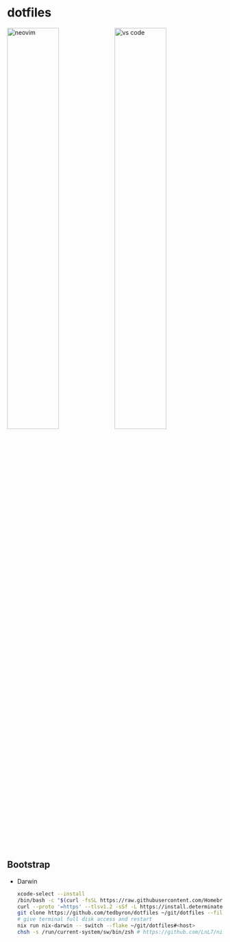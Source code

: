 # dotfiles

<div float="left">
  <img src="../screenshots/screenshots/nvim.png" alt="neovim" width="49%" />
  <img src="../screenshots/screenshots/vscode.png" alt="vs code" width="49%" />
</div>

## Bootstrap

- Darwin

  ```sh
  xcode-select --install
  /bin/bash -c "$(curl -fsSL https://raw.githubusercontent.com/Homebrew/install/HEAD/install.sh)"
  curl --proto '=https' --tlsv1.2 -sSf -L https://install.determinate.systems/nix | sh -s -- install
  git clone https://github.com/tedbyron/dotfiles ~/git/dotfiles --filter tree:0
  # give terminal full disk access and restart
  nix run nix-darwin -- switch --flake ~/git/dotfiles#<host>
  chsh -s /run/current-system/sw/bin/zsh # https://github.com/LnL7/nix-darwin/issues/328
  ```
